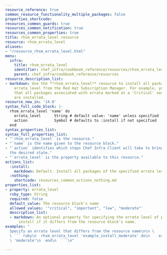 ```yaml
---
resource_reference: true
common_resource_functionality_multiple_packages: false
properties_shortcode: 
resources_common_guards: true
resources_common_notification: true
resources_common_properties: true
title: rhsm_errata_level resource
resource: rhsm_errata_level
aliases:
- "/resource_rhsm_errata_level.html"
menu:
  infra:
    title: rhsm_errata_level
    identifier: chef_infra/cookbook_reference/resources/rhsm_errata_level rhsm_errata_level
    parent: chef_infra/cookbook_reference/resources
resource_description_list:
- markdown: Use the **rhsm_errata_level** resource to install all packages of a specified
    errata level from the Red Hat Subscription Manager. For example, you can ensure
    that all packages associated with errata marked at a 'Critical' security level
    are installed.
resource_new_in: '14.0'
syntax_full_code_block: |-
  rhsm_errata_level 'name' do
    errata_level      String # default value: 'name' unless specified
    action            Symbol # defaults to :install if not specified
  end
syntax_properties_list: 
syntax_full_properties_list:
- "`rhsm_errata_level` is the resource."
- "`name` is the name given to the resource block."
- "`action` identifies which steps Chef Infra Client will take to bring the node into
  the desired state."
- "`errata_level` is the property available to this resource."
actions_list:
  :install:
    markdown: Default. Install all packages of the specified errata level.
  :nothing:
    shortcode: resources_common_actions_nothing.md
properties_list:
- property: errata_level
  ruby_type: String
  required: false
  default_value: The resource block's name
  allowed_values: '"critical", "important", "low", "moderate"'
  description_list:
  - markdown: An optional property for specifying the errata level of packages to
      install if it differs from the resource block's name.
examples: "
  Specify an errata level that differs from the resource name\n\n \
  \ ``` ruby\n  rhsm_errata_level 'example_install_moderate' do\n    errata_level\
  \ 'moderate'\n  end\n  ```\n"

---
```

